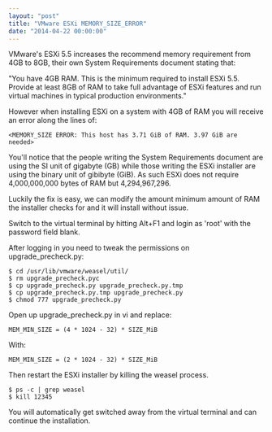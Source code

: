 ```yaml
---
layout: "post"
title: "VMware ESXi MEMORY_SIZE_ERROR"
date: "2014-04-22 00:00:00"
---
```


VMware's ESXi 5.5 increases the recommend memory requirement from 4GB to 8GB,
their own System Requirements document stating that:

"You have 4GB RAM. This is the minimum required to install ESXi 5.5. Provide at
least 8GB of RAM to take full advantage of ESXi features and run virtual
machines in typical production environments."

However when installing ESXi on a system with 4GB of RAM you will receive an
error along the lines of:

```
<MEMORY_SIZE ERROR: This host has 3.71 GiB of RAM. 3.97 GiB are needed>
```

You'll notice that the people writing the System Requirements document are using
the SI unit of gigabyte (GB) while those writing the ESXi installer are using
the binary unit of gibibyte (GiB). As such ESXi does not require 4,000,000,000
bytes of RAM but 4,294,967,296.

Luckily the fix is easy, we can modify the amount minimum amount of RAM the
installer checks for and it will install without issue.

Switch to the virtual terminal by hitting Alt+F1 and login as 'root' with the
password field blank.

After logging in you need to tweak the permissions on upgrade_precheck.py:

```
$ cd /usr/lib/vmware/weasel/util/
$ rm upgrade_precheck.pyc
$ cp upgrade_precheck.py upgrade_precheck.py.tmp
$ cp upgrade_precheck.py.tmp upgrade_precheck.py
$ chmod 777 upgrade_precheck.py
```

Open up upgrade_precheck.py in vi and replace:

```
MEM_MIN_SIZE = (4 * 1024 - 32) * SIZE_MiB
```

With:

```
MEM_MIN_SIZE = (2 * 1024 - 32) * SIZE_MiB
```

Then restart the ESXi installer by killing the weasel process.

```
$ ps -c | grep weasel
$ kill 12345
```

You will automatically get switched away from the virtual terminal and can
continue the installation.
